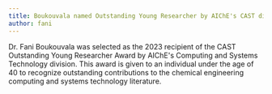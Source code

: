 ```yaml
---
title: Boukouvala named Outstanding Young Researcher by AIChE's CAST division
author: fani
---
```


Dr. Fani Boukouvala was selected as the 2023 recipient of the CAST Outstanding Young Researcher Award by AIChE's Computing and Systems Technology division. This award is given to an individual under the age of 40 to recognize outstanding contributions to the chemical engineering computing and systems technology literature.

